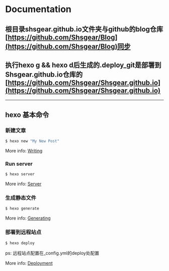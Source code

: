 # Documentation

## 根目录shsgear.github.io文件夹与github的blog仓库[https://github.com/Shsgear/Blog](https://github.com/Shsgear/Blog)同步

## 执行hexo g && hexo d后生成的.deploy_git是部署到Shsgear.github.io仓库的[https://github.com/Shsgear/Shsgear.github.io](https://github.com/Shsgear/Shsgear.github.io)

---

## hexo 基本命令

### 新建文章

``` bash
$ hexo new "My New Post"
```

More info: [Writing](https://hexo.io/docs/writing.html)

### Run server

``` bash
$ hexo server
```

More info: [Server](https://hexo.io/docs/server.html)

### 生成静态文件

``` bash
$ hexo generate
```

More info: [Generating](https://hexo.io/docs/generating.html)

### 部署到远程站点

``` bash
$ hexo deploy
```

ps: 远程站点配置在_config.yml的deploy处配置

More info: [Deployment](https://hexo.io/docs/deployment.html)
